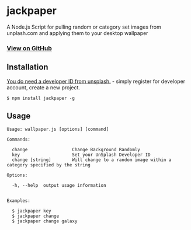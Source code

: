 
# jackpaper

A Node.js Script for pulling random or category set images from unplash.com and applying them to your desktop wallpaper

### [View on GitHub](https://github.com/jackel27/Jackpaper)

## Installation
[You do need a developer ID from unsplash.](https://unsplash.com/developers) - simply register for developer account, create a new project.<br>
```
$ npm install jackpaper -g
```


## Usage
```
Usage: wallpaper.js [options] [command]

Commands:

  change                 Change Background Randomly
  key                    Set your UnSplash Developer ID
  change [string]        Will change to a random image within a category specified by the string

Options:

  -h, --help  output usage information


Examples:

  $ jackpaper key
  $ jackpaper change
  $ jackpaper change galaxy


```
